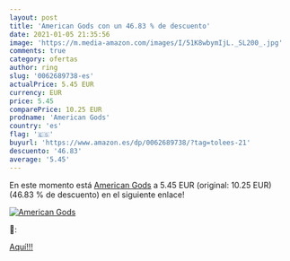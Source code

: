```yaml
---
layout: post
title: 'American Gods con un 46.83 % de descuento'
date: 2021-01-05 21:35:56
image: 'https://m.media-amazon.com/images/I/51K8wbymIjL._SL200_.jpg'
comments: true
category: ofertas
author: ring
slug: '0062689738-es'
actualPrice: 5.45 EUR
currency: EUR
price: 5.45
comparePrice: 10.25 EUR
prodname: 'American Gods'
country: 'es'
flag: '🇪🇸'
buyurl: 'https://www.amazon.es/dp/0062689738/?tag=tolees-21'
descuento: '46.83'
average: '5.45'
---
```


En este momento está [American Gods](https://www.amazon.es/dp/0062689738/?tag=tolees-21) a 5.45 EUR (original: 10.25 EUR) (46.83 %  de descuento) en el siguiente enlace!

[![American Gods](https://m.media-amazon.com/images/I/51K8wbymIjL._SL200_.jpg)](https://www.amazon.es/dp/0062689738/?tag=tolees-21)

🔎:


[Aquí!!!](https://www.amazon.es/dp/0062689738/?tag=tolees-21)
